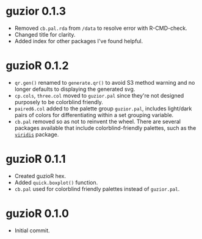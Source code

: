 # guzior 0.1.3
-   Removed `cb.pal.rda` from `/data` to resolve error with R-CMD-check.
-   Changed title for clarity.
-   Added index for other packages I've found helpful.

# guzioR 0.1.2

-   `qr.gen()` renamed to `generate.qr()` to avoid S3 method warning and no longer defaults to displaying the generated svg.
-   `cp.cols`, `three.col` moved to `guzior.pal` since they're not designed purposely to be colorblind friendly.
-   `paired6.col` added to the palette group `guzior.pal`, includes light/dark pairs of colors for differentiating within a set grouping variable. 
-   `cb.pal` removed so as not to reinvent the wheel. There are several packages available that include colorblind-friendly palettes, such as the [`viridis`](<https://cran.r-project.org/web/packages/viridis/vignettes/intro-to-viridis.html>) package.

# guzioR 0.1.1

-   Created guzioR hex.
-   Added `quick.boxplot()` function.
-   `cb.pal` used for colorblind friendly palettes instead of `guzior.pal`.

# guzioR 0.1.0

-   Initial commit.
